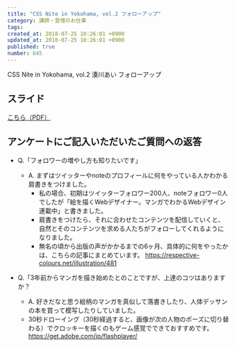 ```yaml
---
title: "CSS Nite in Yokohama, vol.2 フォローアップ"
category: 講師・登壇のお仕事
tags: 
created_at: 2018-07-25 10:26:01 +0900
updated_at: 2018-07-25 10:26:01 +0900
published: true
number: 645
---
```


CSS Nite in Yokohama, vol.2  湊川あい フォローアップ

## スライド
[こちら（PDF）](https://www.dropbox.com/s/h5tpgaa7pvrod51/%E3%80%90%E3%83%95%E3%82%A9%E3%83%AD%E3%83%BC%E3%82%A2%E3%83%83%E3%83%97%E7%94%A8%E3%82%B9%E3%83%A9%E3%82%A4%E3%83%89%E3%80%91%E6%B9%8A%E5%B7%9D%E3%81%82%E3%81%84_Google%E3%82%B5%E3%83%BC%E3%83%81%E3%82%B3%E3%83%B3%E3%82%BD%E3%83%BC%E3%83%AB%2BSNS%E3%82%92%E9%A7%86%E4%BD%BF%E3%81%97%E3%81%9F%E3%80%81%E8%AA%AD%E3%81%BE%E3%82%8C%E3%82%8B%E3%82%B3%E3%83%B3%E3%83%86%E3%83%B3%E3%83%84%E3%81%AE%E4%BD%9C%E3%82%8A%E6%96%B9.pdf?dl=0)

## アンケートにご記入いただいたご質問への返答
- Q.「フォロワーの増やし方も知りたいです」
    - A. まずはツイッターやnoteのプロフィールに何をやっている人かわかる肩書きをつけました。
        - 私の場合、初期はツイッターフォロワー200人、noteフォロワー0人でしたが「絵を描くWebデザイナー。マンガでわかるWebデザイン連載中」と書きました。
        - 肩書きをつけたら、それに合わせたコンテンツを配信していくと、自然とそのコンテンツを求める人たちがフォローしてくれるようになりました。
        - 無名の頃から出版の声がかかるまでの6ヶ月、具体的に何をやったかは、こちらの記事にまとめています。 https://respective-colours.net/illustration/481

- Q.「3年前からマンガを描き始めたとのことですが、上達のコツはありますか？
    - A. 好きだなと思う絵柄のマンガを真似して落書きしたり、人体デッサンの本を買って模写したりしていました。
    - 30秒ドローイング（30秒経過すると、画像が次の人物のポーズに切り替わる）でクロッキーを描くのもゲーム感覚でできておすすめです。 https://get.adobe.com/jp/flashplayer/


